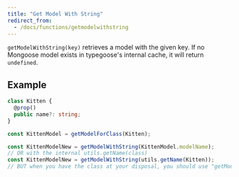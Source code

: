 ```yaml
---
title: "Get Model With String"
redirect_from:
  - /docs/functions/getmodelwithstring
---
```


`getModelWithString(key)` retrieves a model with the given key.
If no Mongoose model exists in typegoose's internal cache, it will return `undefined`.

## Example

```ts
class Kitten {
  @prop()
  public name?: string;
}

const KittenModel = getModelForClass(Kitten);

const KittenModelNew = getModelWithString(KittenModel.modelName);
// OR with the internal utils.getName(class)
const KittenModelNew = getModelWithString(utils.getName(Kitten));
// BUT when you have the class at your disposal, you should use "getModelForClass" - it will return the already compiled model
```
